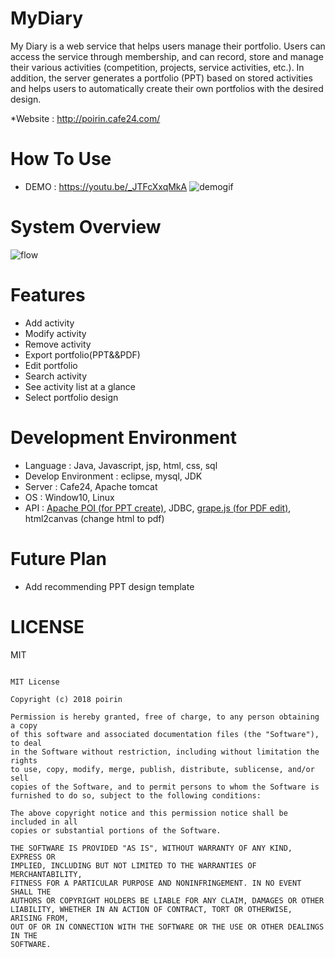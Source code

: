 # MyDiary

My Diary is a web service that helps users manage their portfolio. Users can access the service through membership, and can record, store and manage their various activities (competition, projects, service activities, etc.). In addition, the server generates a portfolio (PPT) based on stored activities and helps users to automatically create their own portfolios with the desired design.

*Website : http://poirin.cafe24.com/

# How To Use

* DEMO : https://youtu.be/_JTFcXxqMkA
![demogif](https://user-images.githubusercontent.com/34126806/34926097-b1970934-f9f0-11e7-984f-bcbc6808ff43.gif)

# System Overview
![flow](https://user-images.githubusercontent.com/34126806/34925292-5b681a26-f9a0-11e7-9363-f70ce49bcdc6.png)

# Features
- Add activity<br>
- Modify activity<br>
- Remove activity<br>
- Export portfolio(PPT&&PDF)<br>
- Edit portfolio<br>
- Search activity<br>
- See activity list at a glance<br>
- Select portfolio design

# Development Environment
- Language : Java, Javascript, jsp, html, css, sql<br>
- Develop Environment : eclipse, mysql, JDK<br>
- Server : Cafe24, Apache tomcat<br>
- OS : Window10, Linux<br>
- API : <a href = https://github.com/apache/poi>Apache POI (for PPT create)</a>, JDBC, <a href = https://github.com/artf/grapesjs>grape.js (for PDF edit)</a>, html2canvas (change html to pdf)

# Future Plan
- Add recommending PPT design template

# LICENSE
MIT
```

MIT License

Copyright (c) 2018 poirin

Permission is hereby granted, free of charge, to any person obtaining a copy
of this software and associated documentation files (the "Software"), to deal
in the Software without restriction, including without limitation the rights
to use, copy, modify, merge, publish, distribute, sublicense, and/or sell
copies of the Software, and to permit persons to whom the Software is
furnished to do so, subject to the following conditions:

The above copyright notice and this permission notice shall be included in all
copies or substantial portions of the Software.

THE SOFTWARE IS PROVIDED "AS IS", WITHOUT WARRANTY OF ANY KIND, EXPRESS OR
IMPLIED, INCLUDING BUT NOT LIMITED TO THE WARRANTIES OF MERCHANTABILITY,
FITNESS FOR A PARTICULAR PURPOSE AND NONINFRINGEMENT. IN NO EVENT SHALL THE
AUTHORS OR COPYRIGHT HOLDERS BE LIABLE FOR ANY CLAIM, DAMAGES OR OTHER
LIABILITY, WHETHER IN AN ACTION OF CONTRACT, TORT OR OTHERWISE, ARISING FROM,
OUT OF OR IN CONNECTION WITH THE SOFTWARE OR THE USE OR OTHER DEALINGS IN THE
SOFTWARE.
```
